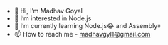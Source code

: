 - 👋 Hi, I’m Madhav Goyal
- 👀 I’m interested in Node.js
- 🌱 I’m currently learning Node.js😂 and Assembly💀
- 📫 How to reach me - madhavgyl1@gmail.com

<!---
MadhavGoyal-6/MadhavGoyal-6 is a ✨ special ✨ repository because its `README.md` (this file) appears on your GitHub profile.
You can click the Preview link to take a look at your changes.
--->
